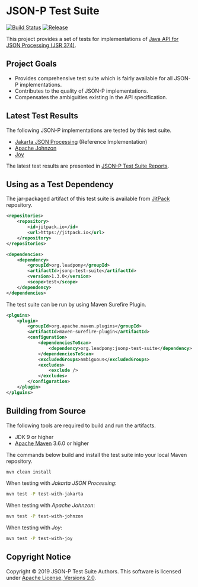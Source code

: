 # JSON-P Test Suite
[![Build Status](https://travis-ci.org/leadpony/jsonp-test-suite.svg?branch=master)](https://travis-ci.org/leadpony/jsonp-test-suite)
[![Release](https://jitpack.io/v/org.leadpony/jsonp-test-suite.svg)](https://jitpack.io/#org.leadpony/jsonp-test-suite)

This project provides a set of tests for implementations of [Java API for JSON Processing (JSR 374)].

## Project Goals

* Provides comprehensive test suite which is fairly available for all JSON-P implementations.
* Contributes to the quality of JSON-P implementations.
* Compensates the ambiguities existing in the API specification.

## Latest Test Results

The following JSON-P implementations are tested by this test suite.
* [Jakarta JSON Processing] (Reference Implementation)
* [Apache Johnzon]
* [Joy]

The latest test results are presented in [JSON-P Test Suite Reports].

## Using as a Test Dependency

The jar-packaged artifact of this test suite is available from [JitPack] repository.

```xml
<repositories>
    <repository>
        <id>jitpack.io</id>
        <url>https://jitpack.io</url>
    </repository>
</repositories>

<dependencies>
    <dependency>
        <groupId>org.leadpony</groupId>
        <artifactId>jsonp-test-suite</artifactId>
        <version>1.3.0</version>
        <scope>test</scope>
    </dependency>
</dependencies>
```
The test suite can be run by using Maven Surefire Plugin.

```xml
<plguins>
    <plugin>
        <groupId>org.apache.maven.plugins</groupId>
        <artifactId>maven-surefire-plugin</artifactId>
        <configuration>
            <dependenciesToScan>
                <dependency>org.leadpony:jsonp-test-suite</dependency>
            </dependenciesToScan>
            <excludedGroups>ambiguous</excludedGroups>
            <excludes>
                <exclude />
            </excludes>
        </configuration>
    </plugin>
</plguins>
```

## Building from Source

The following tools are required to build and run the artifacts.
* JDK 9 or higher
* [Apache Maven] 3.6.0 or higher

The commands below build and install the test suite into your local Maven repository.

```bash
mvn clean install
```

When testing with *Jakarta JSON Processing*:

```bash
mvn test -P test-with-jakarta
```

When testing with *Apache Johnzon*:

```bash
mvn test -P test-with-johnzon
```

When testing with *Joy*:

```bash
mvn test -P test-with-joy
```

## Copyright Notice
Copyright &copy; 2019 JSON-P Test Suite Authors. This software is licensed under [Apache License, Versions 2.0][Apache 2.0 License].

[Apache 2.0 License]: https://www.apache.org/licenses/LICENSE-2.0
[Java API for JSON Processing (JSR 374)]: https://eclipse-ee4j.github.io/jsonp/
[Jakarta JSON Processing]: https://eclipse-ee4j.github.io/jsonp/
[Apache Johnzon]: https://johnzon.apache.org/
[Joy]: https://github.com/leadpony/joy
[Apache Maven]: https://maven.apache.org/
[JSON-P Test Suite Reports]: https://leadpony.github.io/jsonp-test-suite/project-reports.html
[JitPack]: https://jitpack.io/#org.leadpony/jsonp-test-suite
